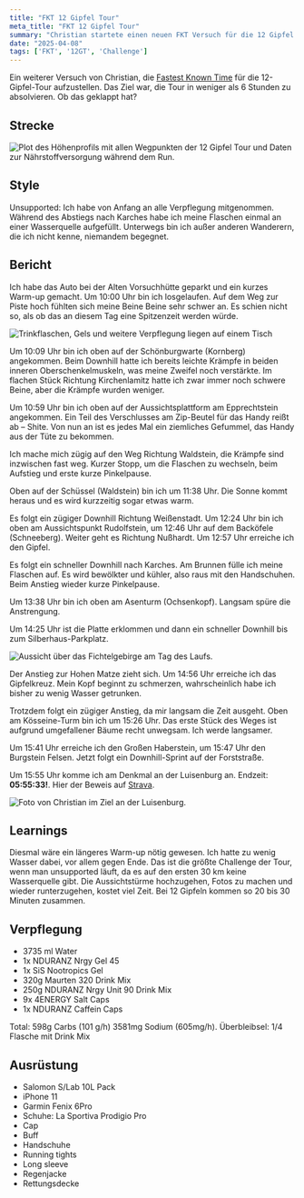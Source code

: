 ```yaml
---
title: "FKT 12 Gipfel Tour"
meta_title: "FKT 12 Gipfel Tour"
summary: "Christian startete einen neuen FKT Versuch für die 12 Gipfel Tour. Ziel: unter 6 Stunden"
date: "2025-04-08"
tags: ['FKT', '12GT', 'Challenge']
---
```


Ein weiterer Versuch von Christian, die [Fastest Known Time](https://fastestknowntime.com/fkt/christian-pecher-12-gipfel-tour-germany-2025-04-08) für die 12-Gipfel-Tour aufzustellen. Das Ziel war, die Tour in weniger als 6 Stunden zu absolvieren. Ob das geklappt hat?

## Strecke

![Plot des Höhenprofils mit allen Wegpunkten der 12 Gipfel Tour und Daten zur Nährstoffversorgung während dem Run.](images/12gt.jpeg "Detaillierte Planung für den Rekordversuch")

## Style
Unsupported: Ich habe von Anfang an alle Verpflegung mitgenommen. Während des Abstiegs nach Karches habe ich meine Flaschen einmal an einer Wasserquelle aufgefüllt. Unterwegs bin ich außer anderen Wanderern, die ich nicht kenne, niemandem begegnet.

## Bericht

Ich habe das Auto bei der Alten Vorsuchhütte geparkt und ein kurzes Warm-up gemacht. Um 10:00 Uhr bin ich losgelaufen. Auf dem Weg zur Piste hoch fühlten sich meine Beine Beine sehr schwer an. Es schien nicht so, als ob das an diesem Tag eine Spitzenzeit werden würde.

![Trinkflaschen, Gels und weitere Verpflegung liegen auf einem Tisch](images/2.jpeg "Viel Gepäck das mitgeschleppt werden muss.")

Um 10:09 Uhr bin ich oben auf der Schönburgwarte (Kornberg) angekommen. Beim Downhill hatte ich bereits leichte Krämpfe in beiden inneren Oberschenkelmuskeln, was meine Zweifel noch verstärkte. Im flachen Stück Richtung Kirchenlamitz hatte ich zwar immer noch schwere Beine, aber die Krämpfe wurden weniger.

Um 10:59 Uhr bin ich oben auf der Aussichtsplattform am Epprechtstein angekommen. Ein Teil des Verschlusses am Zip-Beutel für das Handy reißt ab – Shite. Von nun an ist es jedes Mal ein ziemliches Gefummel, das Handy aus der Tüte zu bekommen.

Ich mache mich zügig auf den Weg Richtung Waldstein, die Krämpfe sind inzwischen fast weg. Kurzer Stopp, um die Flaschen zu wechseln, beim Aufstieg und erste kurze Pinkelpause.

Oben auf der Schüssel (Waldstein) bin ich um 11:38 Uhr. Die Sonne kommt heraus und es wird kurzzeitig sogar etwas warm.

Es folgt ein zügiger Downhill Richtung Weißenstadt. Um 12:24 Uhr bin ich oben am Aussichtspunkt Rudolfstein, um 12:46 Uhr auf dem Backöfele (Schneeberg). Weiter geht es Richtung Nußhardt. Um 12:57 Uhr erreiche ich den Gipfel.

Es folgt ein schneller Downhill nach Karches. Am Brunnen fülle ich meine Flaschen auf. Es wird bewölkter und kühler, also raus mit den Handschuhen. Beim Anstieg wieder kurze Pinkelpause.

Um 13:38 Uhr bin ich oben am Asenturm (Ochsenkopf). Langsam spüre die Anstrengung.

Um 14:25 Uhr ist die Platte erklommen und dann ein schneller Downhill bis zum Silberhaus-Parkplatz.

![Aussicht über das Fichtelgebirge am Tag des Laufs.](images/1.jpeg "Aussicht von der Platte über das Fichtelgebirge.")

Der Anstieg zur Hohen Matze zieht sich. Um 14:56 Uhr erreiche ich das Gipfelkreuz. Mein Kopf beginnt zu schmerzen, wahrscheinlich habe ich bisher zu wenig Wasser getrunken.

Trotzdem folgt ein zügiger Anstieg, da mir langsam die Zeit ausgeht. Oben am Kösseine-Turm bin ich um 15:26 Uhr. Das erste Stück des Weges ist aufgrund umgefallener Bäume recht unwegsam. Ich werde langsamer.

Um 15:41 Uhr erreiche ich den Großen Haberstein, um 15:47 Uhr den Burgstein Felsen. Jetzt folgt ein Downhill-Sprint auf der Forststraße.

Um 15:55 Uhr komme ich am Denkmal an der Luisenburg an.
Endzeit: **05:55:33!**. Hier der Beweis auf [Strava](https://www.strava.com/activities/14116665410/overview). 

![Foto von Christian im Ziel an der Luisenburg.](images/3.jpeg "Knapp aber mein Ziel habe ich geschafft!")

## Learnings

Diesmal wäre ein längeres Warm-up nötig gewesen. Ich hatte zu wenig Wasser dabei, vor allem gegen Ende. Das ist die größte Challenge der Tour, wenn man unsupported läuft, da es auf den ersten 30 km keine Wasserquelle gibt.
Die Aussichtstürme hochzugehen, Fotos zu machen und wieder runterzugehen, kostet viel Zeit. Bei 12 Gipfeln kommen so 20 bis 30 Minuten zusammen.

## Verpflegung

* 3735 ml Water
* 1x NDURANZ Nrgy Gel 45
* 1x SiS Nootropics Gel
* 320g Maurten 320 Drink Mix
* 250g NDURANZ Nrgy Unit 90 Drink Mix
* 9x 4ENERGY Salt Caps
* 1x NDURANZ Caffein Caps 

Total: 598g Carbs (101 g/h) 3581mg Sodium (605mg/h).
Überbleibsel: 1/4 Flasche mit Drink Mix

## Ausrüstung

* Salomon S/Lab 10L Pack
* iPhone 11
* Garmin Fenix 6Pro
* Schuhe: La Sportiva Prodigio Pro
* Cap
* Buff
* Handschuhe
* Running tights
* Long sleeve
* Regenjacke
* Rettungsdecke